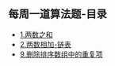 ## 每周一道算法题-目录

* [1.两数之和](1.两数之和.md)
* [2.两数相加-链表](2.两数相加-链表.md)
* [9.删除排序数组中的重复项](9.删除排序数组中的重复项.md)
